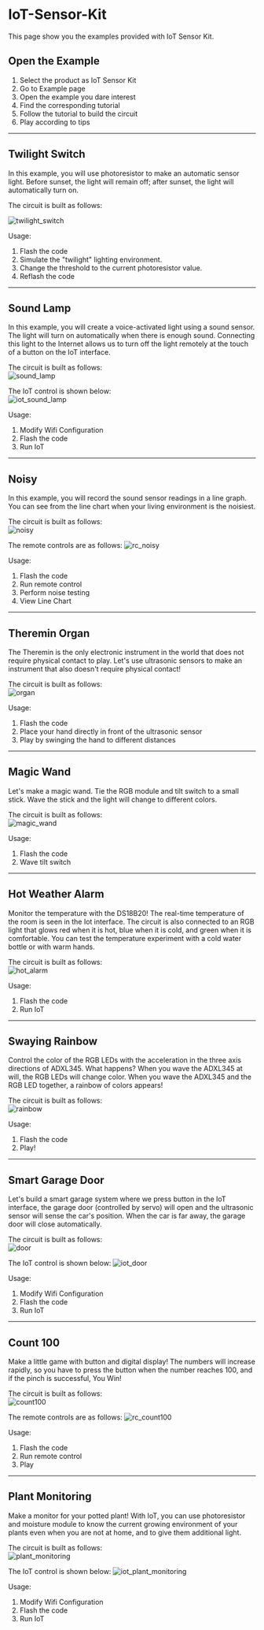# IoT-Sensor-Kit
This page show you the examples provided with IoT Sensor Kit.

## Open the Example
1. Select the product as IoT Sensor Kit
2. Go to Example page
3. Open the example you dare interest
4. Find the corresponding tutorial
5. Follow the tutorial to build the circuit
6. Play according to tips

-------------------------------
## Twilight Switch
In this example, you will use photoresistor to make an automatic sensor light. Before sunset, the light will remain off; after sunset, the light will automatically turn on.

The circuit is built as follows:  

![twilight_switch](img/twilight_switch.jpg)

Usage:  
1. Flash the code
2. Simulate the "twilight" lighting environment.
3. Change the threshold to the current photoresistor value.
4. Reflash the code


--------------------------------------
## Sound Lamp
In this example, you will create a voice-activated light using a sound sensor. The light will turn on automatically when there is enough sound. Connecting this light to the Internet allows us to turn off the light remotely at the touch of a button on the IoT interface.

The circuit is built as follows:    
![sound_lamp](img/sound_lamp.jpg)

The IoT control is shown below:   
![iot_sound_lamp](img/iot_sound_lamp.png)

Usage:
1. Modify Wifi Configuration
2. Flash the code
3. Run IoT


--------------------------------------------------------------

## Noisy
In this example, you will record the sound sensor readings in a line graph. You can see from the line chart when your living environment is the noisiest.

The circuit is built as follows:    
![noisy](img/noisy.jpg)

The remote controls are as follows: 
![rc_noisy](img/rc_noisy.png)

Usage:  
1. Flash the code
2. Run remote control
3. Perform noise testing
4. View Line Chart
-----------------------------------------------------------

## Theremin Organ
The Theremin is the only electronic instrument in the world that does not require physical contact to play. Let's use ultrasonic sensors to make an instrument that also doesn't require physical contact!

The circuit is built as follows:  
![organ](img/organ.jpg)

Usage:
1. Flash the code
2. Place your hand directly in front of the ultrasonic sensor
3. Play by swinging the hand to different distances

----------------------------------------------------------
## Magic Wand
Let's make a magic wand. Tie the RGB module and tilt switch to a small stick. Wave the stick and the light will change to different colors.

The circuit is built as follows:  
![magic_wand](img/magic_wand.jpg)

Usage:
1. Flash the code
2. Wave tilt switch

-------------------------------------------------------------
## Hot Weather Alarm
Monitor the temperature with the DS18B20! The real-time temperature of the room is seen in the Iot interface. The circuit is also connected to an RGB light that glows red when it is hot, blue when it is cold, and green when it is comfortable. You can test the temperature experiment with a cold water bottle or with warm hands.

The circuit is built as follows:  
![hot_alarm](img/hot_alarm.jpg)

Usage:
1. Flash the code
2. Run IoT
---------------------------------------
## Swaying Rainbow
Control the color of the RGB LEDs with the acceleration in the three axis directions of ADXL345. What happens? When you wave the ADXL345 at will, the RGB LEDs will change color. When you wave the ADXL345 and the RGB LED together, a rainbow of colors appears!

The circuit is built as follows:    
![rainbow](img/rainbow.jpg)

Usage:
1. Flash the code
2. Play!

-------------------------------------
## Smart Garage Door
Let's build a smart garage system where we press button in the IoT interface, the garage door (controlled by servo) will open and the ultrasonic sensor will sense the car's position. When the car is far away, the garage door will close automatically.

The circuit is built as follows:    
![door](img/door.jpg)

The IoT control is shown below: 
![iot_door](img/iot_door.png)

Usage:
1. Modify Wifi Configuration 
2. Flash the code
3. Run IoT

-------------------------------------
## Count 100
Make a little game with button and digital display! The numbers will increase rapidly, so you have to press the button when the number reaches 100, and if the pinch is successful, You Win!

The circuit is built as follows:    
![count100](img/count100.jpg)

The remote controls are as follows: 
![rc_count100](img/rc_count100.png)

Usage:
1. Flash the code
2. Run remote control
3. Play

-----------------------------
## Plant Monitoring
Make a monitor for your potted plant! With IoT, you can use photoresistor and moisture module to know the current growing environment of your plants even when you are not at home, and to give them additional light.

The circuit is built as follows:    
![plant_monitoring](img/plant_monitoring.jpg)

The IoT control is shown below: 
![iot_plant_monitoring](img/iot_plant_monitoring.png)

Usage:
1. Modify Wifi Configuration 
2. Flash the code
3. Run IoT